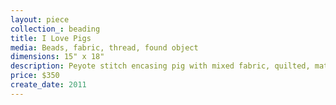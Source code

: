 ```yaml
---
layout: piece
collection_: beading
title: I Love Pigs
media: Beads, fabric, thread, found object
dimensions: 15" x 18"
description: Peyote stitch encasing pig with mixed fabric, quilted, matted in glassed maple frame 2 inches in depth.
price: $350
create_date: 2011
---
```

